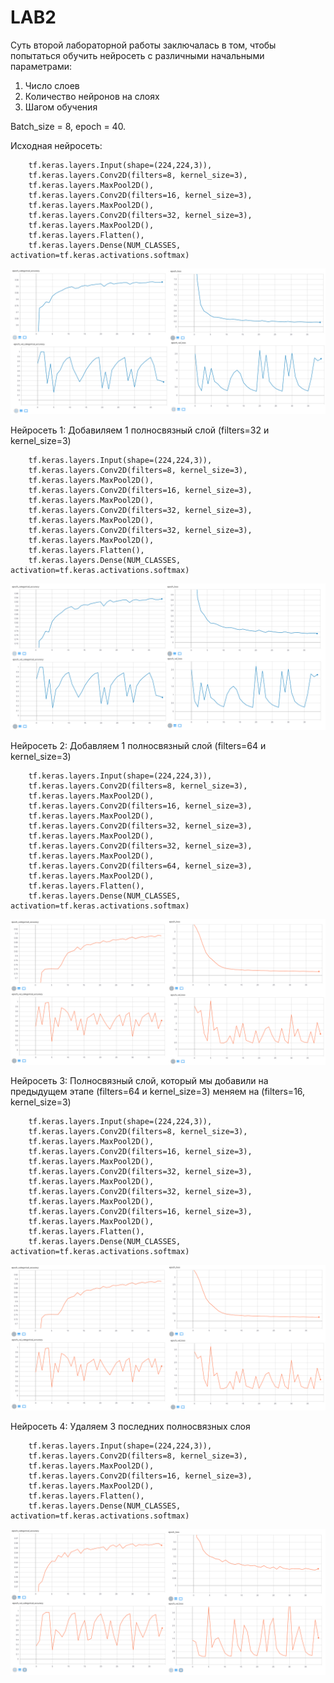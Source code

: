 # LAB2
Суть второй лабораторной работы заключалась в том, чтобы попытаться обучить нейросеть с различными начальными параметрами: 
1. Число слоев
2. Количество нейронов на слоях
3. Шагом обучения

Batch_size = 8, epoch = 40.

Исходная нейросеть:

        tf.keras.layers.Input(shape=(224,224,3)),
        tf.keras.layers.Conv2D(filters=8, kernel_size=3),
        tf.keras.layers.MaxPool2D(),
        tf.keras.layers.Conv2D(filters=16, kernel_size=3),
        tf.keras.layers.MaxPool2D(),
        tf.keras.layers.Conv2D(filters=32, kernel_size=3),
        tf.keras.layers.MaxPool2D(),
        tf.keras.layers.Flatten(),
        tf.keras.layers.Dense(NUM_CLASSES, activation=tf.keras.activations.softmax)
        
![Image alt](https://github.com/PavelPoukh/LAB2/blob/master/original%20file.png)

Нейросеть 1:
 Добавиляем 1 полносвязный слой (filters=32 и kernel_size=3)

        tf.keras.layers.Input(shape=(224,224,3)),
        tf.keras.layers.Conv2D(filters=8, kernel_size=3),
        tf.keras.layers.MaxPool2D(),
        tf.keras.layers.Conv2D(filters=16, kernel_size=3),
        tf.keras.layers.MaxPool2D(),
        tf.keras.layers.Conv2D(filters=32, kernel_size=3),
        tf.keras.layers.MaxPool2D(),
        tf.keras.layers.Conv2D(filters=32, kernel_size=3),
        tf.keras.layers.MaxPool2D(),
        tf.keras.layers.Flatten(),
        tf.keras.layers.Dense(NUM_CLASSES, activation=tf.keras.activations.softmax)
        
![Image alt](https://github.com/PavelPoukh/LAB2/blob/master/1.png)

Нейросеть 2:
Добавляем 1 полносвязный слой (filters=64 и kernel_size=3)

        tf.keras.layers.Input(shape=(224,224,3)),
        tf.keras.layers.Conv2D(filters=8, kernel_size=3),
        tf.keras.layers.MaxPool2D(),
        tf.keras.layers.Conv2D(filters=16, kernel_size=3),
        tf.keras.layers.MaxPool2D(),
        tf.keras.layers.Conv2D(filters=32, kernel_size=3),
        tf.keras.layers.MaxPool2D(),
        tf.keras.layers.Conv2D(filters=32, kernel_size=3),
        tf.keras.layers.MaxPool2D(),
        tf.keras.layers.Conv2D(filters=64, kernel_size=3),
        tf.keras.layers.MaxPool2D(),
        tf.keras.layers.Flatten(),
        tf.keras.layers.Dense(NUM_CLASSES, activation=tf.keras.activations.softmax)
        
![Image alt](https://github.com/PavelPoukh/LAB2/blob/master/3.png)

Нейросеть 3:
Полносвязный слой, который мы добавили на предыдущем этапе (filters=64 и kernel_size=3) меняем на (filters=16, kernel_size=3)

        tf.keras.layers.Input(shape=(224,224,3)),
        tf.keras.layers.Conv2D(filters=8, kernel_size=3),
        tf.keras.layers.MaxPool2D(),
        tf.keras.layers.Conv2D(filters=16, kernel_size=3),
        tf.keras.layers.MaxPool2D(),
        tf.keras.layers.Conv2D(filters=32, kernel_size=3),
        tf.keras.layers.MaxPool2D(),
        tf.keras.layers.Conv2D(filters=32, kernel_size=3),
        tf.keras.layers.MaxPool2D(),
        tf.keras.layers.Conv2D(filters=16, kernel_size=3),
        tf.keras.layers.MaxPool2D(),
        tf.keras.layers.Flatten(),
        tf.keras.layers.Dense(NUM_CLASSES, activation=tf.keras.activations.softmax)
        
![Image alt](https://github.com/PavelPoukh/LAB2/blob/master/3.png)

Нейросеть 4:
Удаляем 3 последних полносвязных слоя 

        tf.keras.layers.Input(shape=(224,224,3)),
        tf.keras.layers.Conv2D(filters=8, kernel_size=3),
        tf.keras.layers.MaxPool2D(),
        tf.keras.layers.Conv2D(filters=16, kernel_size=3),
        tf.keras.layers.MaxPool2D(),
        tf.keras.layers.Flatten(),
        tf.keras.layers.Dense(NUM_CLASSES, activation=tf.keras.activations.softmax)
        
![Image alt](https://github.com/PavelPoukh/LAB2/blob/master/4.png)
